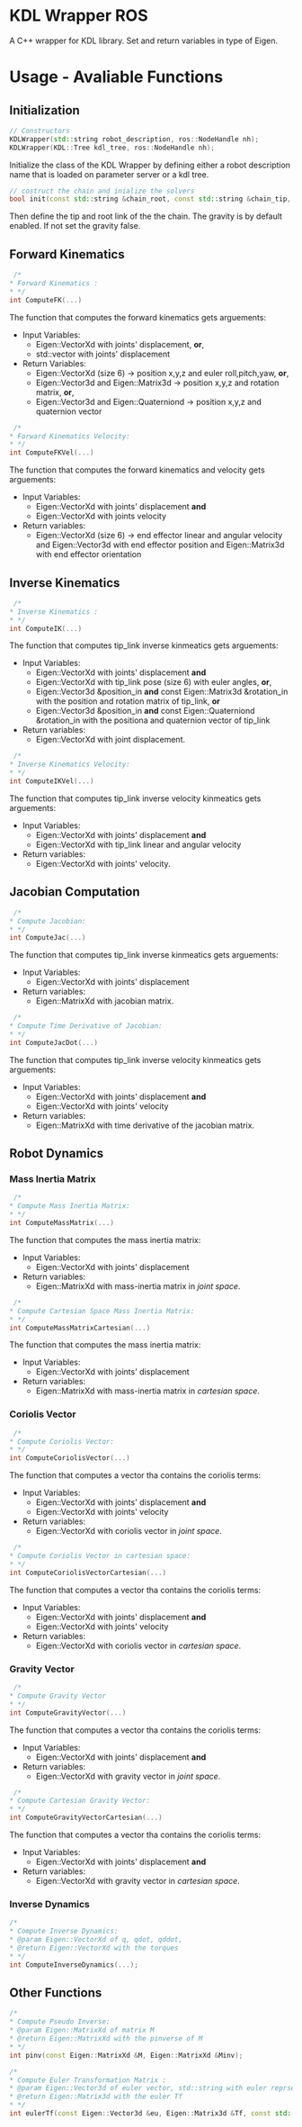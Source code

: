 # KDL Wrapper ROS
A C++ wrapper for KDL library. Set and return variables in type of Eigen.

# Usage - Avaliable Functions

## Initialization

```c++
// Constructors
KDLWrapper(std::string robot_description, ros::NodeHandle nh);
KDLWrapper(KDL::Tree kdl_tree, ros::NodeHandle nh);
```
Initialize the class of the KDL Wrapper by defining either a robot description name that is loaded on parameter server or a kdl tree.


```c++
// costruct the chain and inialize the solvers
bool init(const std::string &chain_root, const std::string &chain_tip, bool gravity);
```
Then define the tip and root link of the the chain. The gravity is by default enabled. If not set the gravity false.


## Forward Kinematics

```c++
 /*
* Forward Kinematics :
* */
int ComputeFK(...)
```
The function that computes the forward kinematics gets arguements:
*  Input Variables:
    - Eigen::VectorXd with joints' displacement, **or**,
    - std::vector with joints' displacement 
*  Return Variables:
    - Eigen::VectorXd (size 6) -> position x,y,z and euler roll,pitch,yaw, **or**,
    - Eigen::Vector3d and Eigen::Matrix3d -> position x,y,z and rotation matrix, **or**,
    - Eigen::Vector3d and Eigen::Quaterniond -> position x,y,z and quaternion vector


```c++
 /*
* Forward Kinematics Velocity:
* */
int ComputeFKVel(...)
```
The function that computes the forward kinematics and velocity gets arguements:
*  Input Variables:
    - Eigen::VectorXd with joints' displacement **and** 
    - Eigen::VectorXd with joints velocity 
*  Return variables:
    - Eigen::VectorXd (size 6) -> end effector linear and angular velocity and Eigen::Vector3d with end effector position and Eigen::Matrix3d with end effector orientation

## Inverse Kinematics

```c++
 /*
* Inverse Kinematics :
* */
int ComputeIK(...)
```
The function that computes tip_link inverse kinmeatics gets arguements:
*  Input Variables:
    - Eigen::VectorXd with joints' displacement **and** 
    - Eigen::VectorXd with tip_link pose (size 6) with euler angles, **or**,
    - Eigen::Vector3d &position_in **and** const Eigen::Matrix3d &rotation_in with the position and rotation matrix of tip_link, **or**
    - Eigen::Vector3d &position_in **and** const Eigen::Quaterniond &rotation_in with
    the positiona and quaternion vector of tip_link
*  Return variables:
    - Eigen::VectorXd  with joint displacement.

```c++
 /*
* Inverse Kinematics Velocity:
* */
int ComputeIKVel(...)
```
The function that computes tip_link inverse velocity kinmeatics gets arguements:
*  Input Variables:
    - Eigen::VectorXd with joints' displacement **and** 
    - Eigen::VectorXd with tip_link linear and angular velocity
*  Return variables:
    - Eigen::VectorXd with joints' velocity.
  

## Jacobian Computation

```c++
 /*
* Compute Jacobian:
* */
int ComputeJac(...)
```
The function that computes tip_link inverse kinmeatics gets arguements:
*  Input Variables:
    - Eigen::VectorXd with joints' displacement
*  Return variables:
    - Eigen::MatrixXd  with jacobian matrix.

```c++
 /*
* Compute Time Derivative of Jacobian:
* */
int ComputeJacDot(...)
```
The function that computes tip_link inverse velocity kinmeatics gets arguements:
*  Input Variables:
    - Eigen::VectorXd with joints' displacement **and** 
    - Eigen::VectorXd with joints' velocity
*  Return variables:
    - Eigen::MatrixXd  with time derivative of the jacobian matrix.
  

## Robot Dynamics

### Mass Inertia Matrix
```c++
 /*
* Compute Mass Inertia Matrix:
* */
int ComputeMassMatrix(...)
```
The function that computes the mass inertia matrix:
*  Input Variables:
    - Eigen::VectorXd with joints' displacement
*  Return variables:
    - Eigen::MatrixXd  with mass-inertia matrix in *joint space*.

```c++
 /*
* Compute Cartesian Space Mass Inertia Matrix:
* */
int ComputeMassMatrixCartesian(...)
```
The function that computes the mass inertia matrix:
*  Input Variables:
    - Eigen::VectorXd with joints' displacement
*  Return variables:
    - Eigen::MatrixXd with mass-inertia matrix in *cartesian space*.
  

### Coriolis Vector
```c++
 /*
* Compute Coriolis Vector:
* */
int ComputeCoriolisVector(...)
```
The function that computes a vector tha contains the coriolis terms:
*  Input Variables:
    - Eigen::VectorXd with joints' displacement **and**
    - Eigen::VectorXd with joints' velocity
*  Return variables:
    - Eigen::VectorXd with coriolis vector in *joint space*.

```c++
 /*
* Compute Coriolis Vector in cartesian space:
* */
int ComputeCoriolisVectorCartesian(...)
```
The function that computes a vector tha contains the coriolis terms:
*  Input Variables:
    - Eigen::VectorXd with joints' displacement **and**
    - Eigen::VectorXd with joints' velocity
*  Return variables:
    - Eigen::VectorXd with coriolis vector in *cartesian space*.
  

  
### Gravity Vector
```c++
 /*
* Compute Gravity Vector
* */
int ComputeGravityVector(...)
```
The function that computes a vector tha contains the coriolis terms:
*  Input Variables:
    - Eigen::VectorXd with joints' displacement **and**
*  Return variables:
    - Eigen::VectorXd with gravity vector in *joint space*.

```c++
 /*
* Compute Cartesian Gravity Vector:
* */
int ComputeGravityVectorCartesian(...)
```
The function that computes a vector tha contains the coriolis terms:
*  Input Variables:
    - Eigen::VectorXd with joints' displacement **and**
*  Return variables:
    - Eigen::VectorXd with gravity vector in *cartesian space*.

### Inverse Dynamics
```c++
/*
* Compute Inverse Dynamics:
* @param Eigen::VectorXd of q, qdot, qddot,   
* @return Eigen::VectorXd with the torques   
* */
int ComputeInverseDynamics(...);
```

## Other Functions
```c++
/*
* Compute Pseudo Inverse:
* @param Eigen::MatrixXd of matrix M    
* @return Eigen::MatrixXd with the pinverse of M   
* */
int pinv(const Eigen::MatrixXd &M, Eigen::MatrixXd &Minv);
```

```c++
/*
* Compute Euler Transformation Matrix :
* @param Eigen::Vector3d of euler vector, std::string with euler reprsentation     
* @return Eigen::Matrix3d with the euler Tf   
* */
int eulerTf(const Eigen::Vector3d &eu, Eigen::Matrix3d &Tf, const std::string &representation = "ZYX");
```
